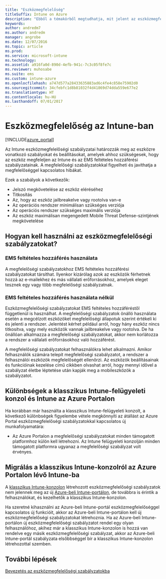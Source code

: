 ```yaml
---
title: "Eszközmegfelelőség"
titleSuffix: Intune on Azure
description: "Ebből a témakörből megtudhatja, mit jelent az eszközmegfelelőség fogalma a Microsoft Intune-ban"
keywords: 
author: andredm7
ms.author: andredm
manager: angrobe
ms.date: 12/07/2016
ms.topic: article
ms.prod: 
ms.service: microsoft-intune
ms.technology: 
ms.assetid: a916fa0d-890d-4efb-941c-7c3c05f8fe7c
ms.reviewer: muhosabe
ms.suite: ems
ms.custom: intune-azure
ms.openlocfilehash: a747d577a28433635883ad6c4fe4c858e75902d0
ms.sourcegitcommit: 34cfebfc1d8b81032f4d41869d74dda559e677e2
ms.translationtype: HT
ms.contentlocale: hu-HU
ms.lasthandoff: 07/01/2017
---
```

# <a name="what-is-device-compliance-in-intune"></a>Eszközmegfelelőség az Intune-ban

[!INCLUDE[azure_portal](./includes/azure_portal.md)]

Az Intune eszközmegfelelőségi szabályzatai határozzák meg az eszközre vonatkozó szabályokat és beállításokat, amelyek ahhoz szükségesek, hogy az eszköz megfeleljen az Intune és az EMS feltételes hozzáférési szabályzatainak. A megfelelőségi szabályzatokkal figyelheti és javíthatja a megfelelőséggel kapcsolatos hibákat. 

Ezek a szabályok a következők:

- Jelszó megkövetelése az eszköz eléréséhez
- Titkosítás
- Az, hogy az eszköz jailbreakelve vagy rootolva van-e
- Az operációs rendszer minimálisan szükséges verziója
- Az operációs rendszer szükséges maximális verziója
- Az eszköz maximálisan megengedett Mobile Threat Defense-szintjének megkövetelése

<!---##  Concepts
Following are some terms and concepts that are useful to understanding how to use compliance policies.

### Device compliance requirements
Compliance requirements are essentially rules like requiring a device PIN or encryption that you can specify as required or not required for a compliance policy.

### Actions for noncompliance

You can specify what needs to happen when a device is determined as noncompliant. This can be a sequence of actions during a specific time.
When you specify these actions, Intune will automatically initiate them in the sequence you specify. See the following example of a sequence of
actions for a device that continues to be in the noncompliant status for
a week:

-   When the device is first determined to be non-compliant, an email with noncompliant notification is sent to the user.

-   3 days after initial noncompliance state, a follow up reminder is sent to the user.

-   5 days after initial noncompliance state, a final reminder with a notification that access to company resources will be blocked on the device in 2 days if the compliance issues are not remediated is sent to the user.

-   7 days after initial noncompliance state, access to company resources is blocked. This requires that you have conditional access policy that specifies that access from noncompliant devices should    be blocked for services such as Exchange and SharePoint.

### Grace Period

This is the time between when a device is first determined as
noncompliant to when access to company resources on that device is blocked. This time allows for time that the user has to resolve
compliance issues on the device. You can also use this time to create your action sequences to send notifications to the user before their access is blocked.

Remember that you need to implement conditional access policies in addition to compliance policies in order for access to company resources to be blocked.--->

##  <a name="how-should-i-use-a-device-compliance-policy"></a>Hogyan kell használni az eszközmegfelelőségi szabályzatokat?

### <a name="using-ems-conditional-access"></a>EMS feltételes hozzáférés használata
A megfelelőségi szabályzatokhoz EMS feltételes hozzáférési szabályzatokat társíthat. Ilyenkor kizárólag azok az eszközök férhetnek hozzá az e-mailekhez és más vállalati erőforrásokhoz, amelyek eleget tesznek egy vagy több megfelelőségi szabályzatnak.

### <a name="not-using-ems-conditional-access"></a>EMS feltételes hozzáférés használata nélkül
Eszközmegfelelőségi szabályzatokat EMS feltételes hozzáféréstől függetlenül is használhat.
A megfelelőségi szabályzatok önálló használata esetén a megcélzott eszközöket megfelelőségi állapotuk szerint értékeli ki és jelenti a rendszer. Jelentést kérhet például arról, hogy hány eszköz nincs titkosítva, vagy mely eszközök vannak jailbreakelve vagy rootolva. De ha önállóan alkalmazza a megfelelőségi szabályzatokat, akkor nem korlátozza a rendszer a vállalati erőforrásokhoz való hozzáférést.

A megfelelőségi szabályzatokat felhasználókra lehet alkalmazni. Amikor felhasználók számára telepít megfelelőségi szabályzatot, a rendszer a felhasználói eszközök megfelelőségét ellenőrzi. Az eszközök beállításainak és funkcióinak kezelése című cikkben olvashat arról, hogy mennyi idővel a szabályzat életbe léptetése után kapják meg a mobileszközök a szabályzatot.

##  <a name="intune-classic-admin-console-vs-intune-on-the-azure-portal"></a>Különbségek a klasszikus Intune-felügyeleti konzol és Intune az Azure Portalon

Ha korábban már használta a klasszikus Intune-felügyeleti konzolt, a következő különbségek figyelembe vétele megkönnyíti az átállást az Azure Portal eszközmegfelelőségi szabályzatokkal kapcsolatos új munkafolyamatára:

-   Az Azure Portalon a megfelelőségi szabályzatokat minden támogatott platformhoz külön kell létrehozni. Az Intune felügyeleti konzolján minden támogatott platformra ugyanaz a megfelelőségi szabályzat volt érvényes.

<!--- -   In the Azure portal, you have the ability to specify actions and notifications that are intiated when a device is determined to be noncompliant. This ability does not exist in the Intune admin console.

-   In the Azure portal, you can set a grace period to allow time for the end-user to get their device back to compliance status before they completely lose the ability to get company data on their device. This is not available in the Intune admin console.--->

##  <a name="migration-from-intune-classic-console-to-intune-on-the-azure-portal"></a>Migrálás a klasszikus Intune-konzolról az Azure Portalon lévő Intune-ba

A [klasszikus Intune-konzolon](https://manage.microsoft.com) létrehozott eszközmegfelelőségi szabályzatok nem jelennek meg az új [Azure-beli Intune-portálon](https://portal.azure.com), de továbbra is érintik a felhasználókat, és kezelhetők a klasszikus Intune-konzolon.

Ha szeretné kihasználni az Azure-beli Intune-portál eszközmegfelelőséggel kapcsolatos új funkcióit, akkor az Azure-beli Intune-portálon kell új eszközmegfelelőségi szabályzatokat létrehoznia. Ha az Azure-beli Intune-portálon új eszközmegfelelőségi szabályzatot rendel egy olyan felhasználóhoz, akihez már a klasszikus Intune-konzolon is hozzá van rendelve egy másik eszközmegfelelőségi szabályzat, akkor az Azure-beli Intune-portál szabályzata elsőbbséggel bír a klasszikus Intune-konzolon létrehozottal szemben.

##  <a name="next-steps"></a>További lépések

[Bevezetés az eszközmegfelelőségi szabályzatokba](device-compliance-get-started.md)


<!---### See also

Conditional access--->
